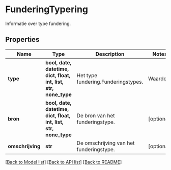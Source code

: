 # FunderingTypering

Informatie over type fundering.

## Properties
Name | Type | Description | Notes
------------ | ------------- | ------------- | -------------
**type** | **bool, date, datetime, dict, float, int, list, str, none_type** | Het type fundering.Funderingstypes. | Waarde | Omschrijving | | --- | --- | | &#x60;onbekendFunderingType&#x60; | Onbekend fundering-type | | &#x60;hout&#x60; | Hout. | | &#x60;houtAmsterdam&#x60; | Hout, Amsterdamse variant. | | &#x60;houtRotterdam&#x60; | Hout, Rotterdamse variant. | | &#x60;beton&#x60; | Beton. | | &#x60;nietOnderheid&#x60; | Niet onderheid. | | &#x60;nietOnderheidGemetseld&#x60; | Niet onderheid, gemetseld. | | &#x60;nietOnderheidStroken&#x60; | Niet onderheid, stroken. | | &#x60;nietOnderheidPlaat&#x60; | Niet onderheid, plaat. | | &#x60;nietOnderheidBetonplaat&#x60; | Niet onderheid, betonplaat. | | &#x60;nietOnderheidSlieten&#x60; | Niet onderheid, slieten. | | &#x60;houtOplanger&#x60; | Hout met oplanger. | | &#x60;betonVerzwaard&#x60; | Beton verzwaard. | | &#x60;gecombineerd&#x60; | Gecombineerd. | | &#x60;staal&#x60; | Stalen buispaal. | | &#x60;houtAmsterdamRotterdam&#x60; | Houten paal, Rotterdam/Amsterdam methode. | | &#x60;houtRotterdamSpaarboog&#x60; | Houten paal, Rotterdam methode met spaarboog. | | &#x60;houtAmsterdamSpaarboog&#x60; | Houten paal, Amsterdam methode met spaarboog. |    | [optional] 
**bron** | **bool, date, datetime, dict, float, int, list, str, none_type** | De bron van het funderingstype. | [optional] 
**omschrijving** | **str** | De omschrijving van het funderingstype. | [optional] 

[[Back to Model list]](../README.md#documentation-for-models) [[Back to API list]](../README.md#documentation-for-api-endpoints) [[Back to README]](../README.md)


